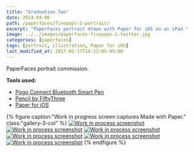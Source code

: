 ```yaml
---
title: "Graduation Two"
date: 2014-04-06
path: /paperfaces/fivepops-2-portrait/
excerpt: "PaperFaces portrait drawn with Paper for iOS on an iPad."
image: ../../images/paperfaces-fivepops-2-twitter.jpg
categories: [paperfaces]
tags: [portrait, illustration, Paper for iOS]
last_modified_at: 2017-01-17T14:12:05-05:00
---
```


PaperFaces portrait commission.

**Tools used:**

- [Pogo Connect Bluetooth Smart Pen](https://www.amazon.com/gp/product/B009K448L4/ref=as_li_ss_tl?ie=UTF8&camp=1789&creative=390957&creativeASIN=B009K448L4&linkCode=as2&tag=mademist-20)
- [Pencil by FiftyThree](https://www.amazon.com/FiftyThree-Digital-Stylus-Pencil-iPhone/dp/B01JJBUYR4/ref=as_li_ss_tl?keywords=pencil+53&qid=1550586265&s=gateway&sr=8-3&linkCode=ll1&tag=mademist-20&linkId=0134793cb840affff60f2e45a7f64678&language=en_US)
- [Paper for iOS](https://paper.bywetransfer.com/)

{% figure caption:"Work in progress screen captures Made with Paper." class:"gallery-3-col" %}
[![Work in process screenshot](../../images/paperfaces-fivepops-2-process-1-600.jpg)](../../images/paperfaces-fivepops-2-process-1-lg.jpg)
[![Work in process screenshot](../../images/paperfaces-fivepops-2-process-2-600.jpg)](../../images/paperfaces-fivepops-2-process-2-lg.jpg)
[![Work in process screenshot](../../images/paperfaces-fivepops-2-process-3-600.jpg)](../../images/paperfaces-fivepops-2-process-3-lg.jpg)
[![Work in process screenshot](../../images/paperfaces-fivepops-2-process-4-600.jpg)](../../images/paperfaces-fivepops-2-process-4-lg.jpg)
[![Work in process screenshot](../../images/paperfaces-fivepops-2-process-5-600.jpg)](../../images/paperfaces-fivepops-2-process-5-lg.jpg)
[![Work in process screenshot](../../images/paperfaces-fivepops-2-process-6-600.jpg)](../../images/paperfaces-fivepops-2-process-6-lg.jpg)
{% endfigure %}
